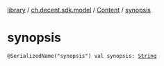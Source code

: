 [library](../../index.md) / [ch.decent.sdk.model](../index.md) / [Content](index.md) / [synopsis](./synopsis.md)

# synopsis

`@SerializedName("synopsis") val synopsis: `[`String`](https://kotlinlang.org/api/latest/jvm/stdlib/kotlin/-string/index.html)